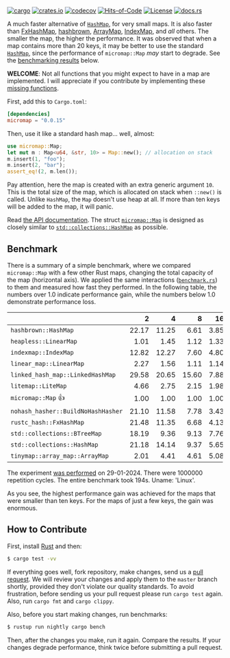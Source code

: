 [![cargo](https://github.com/yegor256/micromap/actions/workflows/cargo.yml/badge.svg)](https://github.com/yegor256/micromap/actions/workflows/cargo.yml)
[![crates.io](https://img.shields.io/crates/v/micromap.svg)](https://crates.io/crates/micromap)
[![codecov](https://codecov.io/gh/yegor256/micromap/branch/master/graph/badge.svg)](https://codecov.io/gh/yegor256/micromap)
[![Hits-of-Code](https://hitsofcode.com/github/yegor256/micromap)](https://hitsofcode.com/view/github/yegor256/micromap)
[![License](https://img.shields.io/badge/license-MIT-green.svg)](https://github.com/yegor256/micromap/blob/master/LICENSE.txt)
[![docs.rs](https://img.shields.io/docsrs/micromap)](https://docs.rs/micromap/latest/micromap/)

A much faster alternative of [`HashMap`](https://doc.rust-lang.org/std/collections/struct.HashMap.html), 
for very small maps. 
It is also faster than
[FxHashMap](https://github.com/rust-lang/rustc-hash),
[hashbrown](https://github.com/rust-lang/hashbrown),
[ArrayMap](https://github.com/robjtede/tinymap),
[IndexMap](https://crates.io/crates/indexmap),
and _all_ others.
The smaller the map, the higher the performance. 
It was observed that when a map contains more than 20 keys, it may be better to use the standard 
[`HashMap`](https://doc.rust-lang.org/std/collections/struct.HashMap.html), since
the performance of `micromap::Map` _may_ start to degrade. 
See the [benchmarking results](#benchmark) below.

**WELCOME**: 
Not all functions that you might expect to have in a map are implemented. 
I will appreciate if you contribute by implementing these 
[missing functions](https://github.com/yegor256/micromap/issues).

First, add this to `Cargo.toml`:

```toml
[dependencies]
micromap = "0.0.15"
```

Then, use it like a standard hash map... well, almost:

```rust
use micromap::Map;
let mut m : Map<u64, &str, 10> = Map::new(); // allocation on stack
m.insert(1, "foo");
m.insert(2, "bar");
assert_eq!(2, m.len());
```

Pay attention, here the map is created with an extra generic argument `10`. This is 
the total size of the map, which is allocated on stack when `::new()` is called. 
Unlike `HashMap`, the `Map` doesn't use heap at all. If more than ten keys will be
added to the map, it will panic.

Read [the API documentation](https://docs.rs/micromap/latest/micromap/). The struct
[`micromap::Map`](https://docs.rs/micromap/latest/micromap/struct.Map.html) is designed as closely similar to 
[`std::collections::HashMap`](https://doc.rust-lang.org/std/collections/struct.HashMap.html) as possible.

## Benchmark

There is a summary of a simple benchmark, where we compared `micromap::Map` with
a few other Rust maps, changing the total capacity of the map (horizontal axis).
We applied the same interactions 
([`benchmark.rs`](https://github.com/yegor256/micromap/blob/master/tests/benchmark.rs)) 
to them and measured how fast they performed. In the following table, 
the numbers over 1.0 indicate performance gain, 
while the numbers below 1.0 demonstrate performance loss.

<!-- benchmark -->
| | 2 | 4 | 8 | 16 | 32 | 64 | 128 |
| --- | --: | --: | --: | --: | --: | --: | --: |
| `hashbrown::HashMap` | 22.17 | 11.25 | 6.61 | 3.85 | 1.68 | 0.60 | 0.31 |
| `heapless::LinearMap` | 1.01 | 1.45 | 1.12 | 1.33 | 1.23 | 1.21 | 0.98 |
| `indexmap::IndexMap` | 12.82 | 12.27 | 7.60 | 4.80 | 2.45 | 0.87 | 0.48 |
| `linear_map::LinearMap` | 2.27 | 1.56 | 1.11 | 1.14 | 1.06 | 0.97 | 0.87 |
| `linked_hash_map::LinkedHashMap` | 29.58 | 20.65 | 15.60 | 7.88 | 4.06 | 1.45 | 0.80 |
| `litemap::LiteMap` | 4.66 | 2.75 | 2.15 | 1.98 | 1.34 | 0.61 | 0.42 |
| `micromap::Map` 👍 | 1.00 | 1.00 | 1.00 | 1.00 | 1.00 | 1.00 | 1.00 |
| `nohash_hasher::BuildNoHashHasher` | 21.10 | 11.58 | 7.78 | 3.43 | 1.69 | 0.62 | 0.35 |
| `rustc_hash::FxHashMap` | 21.48 | 11.35 | 6.68 | 4.13 | 1.45 | 0.54 | 0.30 |
| `std::collections::BTreeMap` | 18.19 | 9.36 | 9.13 | 7.76 | 4.03 | 1.14 | 0.72 |
| `std::collections::HashMap` | 21.18 | 14.14 | 9.37 | 5.65 | 2.93 | 1.06 | 0.57 |
| `tinymap::array_map::ArrayMap` | 2.01 | 4.41 | 4.61 | 5.08 | 5.76 | 4.37 | 5.06 |

The experiment [was performed](https://github.com/yegor256/micromap/actions/workflows/benchmark.yml) on 29-01-2024.
There were 1000000 repetition cycles.
The entire benchmark took 194s.
Uname: 'Linux'.

<!-- benchmark -->

As you see, the highest performance gain was achieved for the maps that were smaller than ten keys.
For the maps of just a few keys, the gain was enormous.

## How to Contribute

First, install [Rust](https://www.rust-lang.org/tools/install) and then:

```bash
$ cargo test -vv
```

If everything goes well, fork repository, make changes, send us a [pull request](https://www.yegor256.com/2014/04/15/github-guidelines.html).
We will review your changes and apply them to the `master` branch shortly,
provided they don't violate our quality standards. To avoid frustration,
before sending us your pull request please run `cargo test` again. Also, 
run `cargo fmt` and `cargo clippy`.

Also, before you start making changes, run benchmarks:

```bash
$ rustup run nightly cargo bench
```

Then, after the changes you make, run it again. Compare the results. If your changes
degrade performance, think twice before submitting a pull request.
